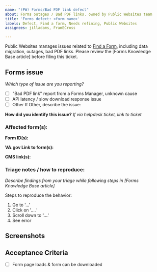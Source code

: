 ```yaml
---
name: "(PW) Forms/Bad PDF link defect"
about: Forms outages / Bad PDF links, owned by Public Websites team
title: 'Forms defect: <form name>'
labels: Defect, Find a form, Needs refining, Public Websites
assignees: jilladams, FranECross

---
```


Public Websites manages issues related to [Find a Form](https://www.va.gov/find-forms/), including data migration, outages, bad PDF links. Please review the [Forms Knowledge Base article] before filing this ticket. 

## Forms issue
_Which type of issue are you reporting?_
- [ ] "Bad PDF link" report from a Forms Manager, unknown cause
- [ ] API latency / slow download response issue
- [ ] Other
If Other, describe the issue:
  
**How did you identify this issue?** 
_If via helpdesk ticket, link to ticket_
  
### Affected form(s):
**Form ID(s):** 

**VA.gov Link to form(s):** 

**CMS link(s):** 


### Triage notes / how to reproduce:  
_Describe findings from your triage while following steps in [Forms Knowledge Base article]_

Steps to reproduce the behavior:
1. Go to '...'
2. Click on '....'
3. Scroll down to '....'
4. See error

## Screenshots
  
## Acceptance Criteria
- [ ] Form page loads & form can be downloaded
